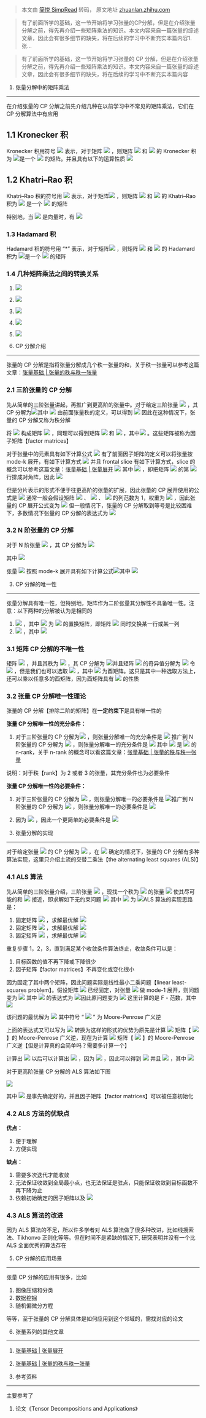 > 本文由 [简悦 SimpRead](http://ksria.com/simpread/) 转码， 原文地址 [zhuanlan.zhihu.com](https://zhuanlan.zhihu.com/p/383058483)

> 有了前面所学的基础，这一节开始将学习张量的CP分解，但是在介绍张量分解之前，得先再介绍一些矩阵乘法的知识。本文内容来自一篇张量的综述文章，因此会有很多细节的缺失，将在后续的学习中不断充实本篇内容1. 张…

> 有了前面所学的基础，这一节开始将学习张量的 CP 分解，但是在介绍张量分解之前，得先再介绍一些矩阵乘法的知识。本文内容来自一篇张量的综述文章，因此会有很多细节的缺失，将在后续的学习中不断充实本篇内容

1. 张量分解中的矩阵乘法
-------------

在介绍张量的 CP 分解之前先介绍几种在以前学习中不常见的矩阵乘法，它们在 CP 分解算法中有应用

1.1 Kronecker 积
---------------

Kronecker 积用符号 ![](https://www.zhihu.com/equation?tex=%5Cotimes) 表示，对于矩阵 ![](https://www.zhihu.com/equation?tex=A+%5Cin+R%5E%7BI+%5Ctimes+J%7D+%2CB+%5Cin++R%5E%7BK+%5Ctimes+L%7D) ，则矩阵 ![](https://www.zhihu.com/equation?tex=A) 和 ![](https://www.zhihu.com/equation?tex=B) 的 Kronecker 积为 ![](https://www.zhihu.com/equation?tex=%5Cbegin%7Balign%2A%7D++A%5Cotimes+B%26%3D%5Cbegin%7Bbmatrix%7D+a_%7B11%7DB+%26+a_%7B12%7DB+%26+%5Ccdots+%26+a_%7B1J%7DB%5C%5C+a_%7B21%7DB+%26+a_%7B22%7DB+%26+%5Ccdots+%26+a_%7B2J%7DB%5C%5C+%5Cvdots++%26+%5Cvdots+%26+%5Cddots+%26+%5Cvdots%5C%5C+a_%7BI1%7DB+%26+a_%7BI2%7DB+%26+%5Ccdots+%26+a_%7BIJ%7DB%5C%5C+%5Cend%7Bbmatrix%7D%5C%5C+%26%3D+%5Ba_1+%5Cotimes+b_1+%5C+a_1++%5Cotimes++b_2+...+a_1++%5Cotimes++b_L+%C2%B7%C2%B7%C2%B7+a_J++%5Cotimes+b_%7BL%E2%88%921%7D+%5C++a_J+%E2%8A%97+b_L%5D+%5Cend%7Balign%2A%7D+%5C%5C)是一个 ![](https://www.zhihu.com/equation?tex=%28IK%29%5Ctimes+%28JL%29) 的矩阵。并且具有以下的运算性质 ![](https://www.zhihu.com/equation?tex=%5Cbegin%7Balign%2A%7D+%28B++%5Cotimes+C%29%5ET+%26%3D+B%5ET+%5Cotimes+C%5ET%5C%5C+%28B+%5Cotimes+C%29%5E%7B%E2%88%921%7D+%26%3D+B%5E%7B%E2%88%921%7D+%5Cotimes+C%5E%7B%E2%88%921%7D%5C%5C+%28B+%5Cotimes+C%29%28D+%5Cotimes+F%29+%26%3D+BD+%5Cotimes+CF%5C%5C+B+%5Cotimes+%28C+%5Cotimes+D%29+%26%3D+%28B+%5Cotimes+C%29+%5Cotimes+D%5C%5C+%5Cend%7Balign%2A%7D%5C%5C)

1.2 Khatri–Rao 积
----------------

Khatri–Rao 积的符号用 ![](https://www.zhihu.com/equation?tex=%5Codot) 表示，对于矩阵![](https://www.zhihu.com/equation?tex=A+%5Cin+R%5E%7BI+%5Ctimes+K%7D+%2CB+%5Cin++R%5E%7BJ+%5Ctimes+K%7D) ，则矩阵 ![](https://www.zhihu.com/equation?tex=A) 和 ![](https://www.zhihu.com/equation?tex=B) 的 Khatri–Rao 积为 ![](https://www.zhihu.com/equation?tex=A+%5Codot+B+%3D+%5B+a_1+%5Cotimes+b_1+%5C+a_2+%5Cotimes+b_2+%C2%B7%C2%B7%C2%B7+a_K+%5Cotimes+b_K%5D%5C%5C) 是一个 ![](https://www.zhihu.com/equation?tex=%28IJ%29+%5Ctimes+K) 的矩阵

特别地，当 ![](https://www.zhihu.com/equation?tex=a%2Cb) 是向量时，有 ![](https://www.zhihu.com/equation?tex=a+%5Cotimes+b++%3D+a+%5Codot+b+%5C%5C)

### 1.3 Hadamard 积

Hadamard 积的符号用 “*” 表示，对于矩阵![](https://www.zhihu.com/equation?tex=A+%5Cin+R%5E%7BI+%5Ctimes+J%7D+%2CB+%5Cin++R%5E%7BI+%5Ctimes+J%7D) ，则矩阵 ![](https://www.zhihu.com/equation?tex=A) 和 ![](https://www.zhihu.com/equation?tex=B) 的 Hadamard 积为 ![](https://www.zhihu.com/equation?tex=A+%2A+B+%3D%5Cbegin%7Bbmatrix%7D+a_%7B11%7Db_%7B11%7D+%26+a_%7B12%7Db_%7B12%7D+%26+%5Ccdots+%26+a_%7B1J%7Db_%7B1J%7D%5C%5C+a_%7B21%7Da_%7B21%7D+%26+a_%7B22%7Da_%7B22%7D+%26+%5Ccdots+%26+a_%7B2J%7Da_%7B2J%7D%5C%5C+%5Cvdots++%26+%5Cvdots+%26+%5Cddots+%26+%5Cvdots%5C%5C+a_%7BI1%7Da_%7BI1%7D+%26+a_%7BI2%7Da_%7BI2%7D%26+%5Ccdots+%26+a_%7BIJ%7Da_%7BIJ%7D%5C%5C+%5Cend%7Bbmatrix%7D%5C%5C)是一个 ![](https://www.zhihu.com/equation?tex=I+%5Ctimes+J) 的矩阵

### 1.4 几种矩阵乘法之间的转换关系

1.  ![](https://www.zhihu.com/equation?tex=%28A+%5Cotimes+B%29%28C+%5Cotimes+D%29+%3D+AC+%5Cotimes+BD)
2.  ![](https://www.zhihu.com/equation?tex=%28A+%5Cotimes+B%29%5E%5Cdagger+%3D+A%5E%5Cdagger+%5Cotimes+B%5E%5Cdagger)
3.  ![](https://www.zhihu.com/equation?tex=A+%5Codot+B+%5Codot+C+%3D+%28A+%5Codot+B%29%5Codot++C+%3D+A+%5Codot%28B+%5Codot+C%29)
4.  ![](https://www.zhihu.com/equation?tex=%28A+%5Codot+B%29%5ET%28A+%5Codot+B%29+%3D+A%5ETA+%E2%88%97+B%5ETB)
5.  ![](https://www.zhihu.com/equation?tex=%28A+%5Codot+B%29%5E%5Cdagger+%3D+%28%28A%5ETA%29+%E2%88%97+%28B%5ETB%29%29%5E%5Cdagger%28A+%5Codot+B%29%5ET)

2. CP 分解介绍
----------

张量的 CP 分解是指将张量分解成几个秩一张量的和，关于秩一张量可以参考这篇文章：[张量基础 | 张量的秩与秩一张量](https://zhuanlan.zhihu.com/p/382219345)

### 2.1 三阶张量的 CP 分解

先从简单的三阶张量讲起，再推广到更高阶的张量中。对于给定三阶张量 ![](https://www.zhihu.com/equation?tex=%5Cmathcal+X+%5Cin+R%5E%7BI+%5Ctimes+J+%5Ctimes+K%7D) ，其 CP 分解为![](https://www.zhihu.com/equation?tex=%5Cmathcal+X+%3D+%5Csum_%7Bi%3D1%7D%5E%7BR%7D%7B+a_r+%5Ccirc+b_r+%5Ccirc+c_r%7D%5C%5C)其中 ![](https://www.zhihu.com/equation?tex=a_i+%5Cin+R%5EI%2Cb_i+%5Cin+R%5EJ%2Cc_i+%5Cin+R%5EK%2Ci%3D1%2C...%2CR%5C%5C) 由前面张量秩的定义，可以得到 ![](https://www.zhihu.com/equation?tex=r%28%5Cmathcal+X%29+%3D+R%5C%5C) 因此在这种情况下，张量的 CP 分解又称为秩分解

将 ![](https://www.zhihu.com/equation?tex=a_i%2Ci%3D1%2C...%2CR) 构成矩阵 ![](https://www.zhihu.com/equation?tex=A%3D%5Ba_1%2C...%2Ca_R%5D+%5Cin+R%5E%7BI+%5Ctimes+R%7D) ，同理可以得到矩阵 ![](https://www.zhihu.com/equation?tex=B) 和 ![](https://www.zhihu.com/equation?tex=C) ，其中![](https://www.zhihu.com/equation?tex=B%3D%5Bb_1%2C...%2Cb_R%5D+%5Cin+R%5E%7BJ+%5Ctimes+R%7D%2CC%3D%5Bc_1%2C...%2Cc_R%5D+%5Cin+R%5E%7BK+%5Ctimes+R%7D) 。这些矩阵被称为因子矩阵【factor matrices】

对于张量中的元素具有如下计算公式 ![](https://www.zhihu.com/equation?tex=x_%7Bijk%7D%3D%5Csum_%7Br%3D1%7D%5E%7BR%7D%7Ba_%7Bir%7Db_%7Bjr%7Dc_%7Bkr%7D%7D%5C%5C) 有了前面因子矩阵的定义可以将张量按 mode-k 展开，有如下计算方式 ![](https://www.zhihu.com/equation?tex=%5Cmathcal+X_%7B%281%29%7D+%3D+A%28C%5Codot+B%29%5ET%2C+%5Cmathcal+X_%7B%282%29%7D+%3D+B%28C+++%5Codot+A%29%5ET%2C+%5Cmathcal+X_%7B%283%29%7D+%3D+C%28B+%5Codot+A%29%5ET%5C%5C) 并且 frontal slice 有如下计算方式，slice 的概念可以参考这篇文章：[张量基础 | 张量展开](https://zhuanlan.zhihu.com/p/381969542) ![](https://www.zhihu.com/equation?tex=%5Cmathcal+X_k+%3D+AD%5E%7B%28k%29%7D+B%5ET%5C%5C) 其中 ![](https://www.zhihu.com/equation?tex=D%5E%7B%28k%29%7D+%3D+diag%28c_k%3A%29+%2C+k+%3D+1%2C+.+.+.%2C+K) ，即把矩阵 ![](https://www.zhihu.com/equation?tex=C) 的第 ![](https://www.zhihu.com/equation?tex=k) 行排成对角阵，因此 ![](https://www.zhihu.com/equation?tex=D%5E%7B%28k%29%7D++%5Cin+R%5E%7BK+%5Ctimes+K%7D)

但是分片表示的形式不便于往更高阶的张量的扩展，因此张量的 CP 展开使用的公式是 ![](https://www.zhihu.com/equation?tex=%5Cmathcal+X+%3D+%5BA%2C+B%2C+C%5D+%3D%5Csum_%7Br%3D1%7D%5E%7BR%7D%7Ba_r+%5Ccirc+b_r+%5Ccirc+c_r%7D%5C%5C) 通常一般会假设矩阵 ![](https://www.zhihu.com/equation?tex=A) 、 ![](https://www.zhihu.com/equation?tex=B) 、 ![](https://www.zhihu.com/equation?tex=C) 的列范数为 1，权重为 ![](https://www.zhihu.com/equation?tex=%5Clambda+%5Cin+R%5ER) ，因此张量的 CP 展开公式变为 ![](https://www.zhihu.com/equation?tex=%5Cmathcal+X+%3D+%5B%5Clambda%3BA%2C+B%2C+C%5D+%3D%5Csum_%7Br%3D1%7D%5E%7BR%7D%5Clambda_r%7Ba_r+%5Ccirc+b_r+%5Ccirc+c_r%7D%5C%5C) 但一般情况下，张量的 CP 分解取到等号是比较困难下，多数情况下张量的 CP 分解的表达式为 ![](https://www.zhihu.com/equation?tex=%5Cmathcal+X+%5Csimeq+%5Csum_%7Bi%3D1%7D%5E%7BR%7D%5Clambda_r%7B+a_r+%5Ccirc+b_r+%5Ccirc+c_r%7D%5C%5C)

### 3.2 N 阶张量的 CP 分解

对于 N 阶张量 ![](https://www.zhihu.com/equation?tex=%5Cmathcal+X+%5Cin+R%5E%7BI_1+%5Ctimes+...+%5Ctimes+I_N%7D) ，其 CP 分解为 ![](https://www.zhihu.com/equation?tex=%5Cmathcal+X+%3D%5B%CE%BB+%3BA%5E%7B%281%29%7D%2C+A%5E%7B%282%29%7D%2C...%2C+A%5E%7B%28N%29%7D%5D+%3D%5Csum_%7Br%3D1%7D%5E%7BR%7D%7B%5Clambda_r+a%5E%7B%281%29%7D%5Ccirc+a%5E%7B%282%29%7D+%5Ccirc%C2%B7%C2%B7%C2%B7++%5Ccirc+a%5E%7B%28N%29%7D%7D%5C%5C+)

其中 ![](https://www.zhihu.com/equation?tex=%5Clambda+%5Cin+R%5ER%2CA%5E%7B%28n%29%7D+%5Cin+R%5E%7BI_n+%5Ctimes+R%7D)

张量 ![](https://www.zhihu.com/equation?tex=%5Cmathcal+X) 按照 mode-k 展开具有如下计算公式![](https://www.zhihu.com/equation?tex=%5Cmathcal+X_%7B%28n%29%7D+%3DA%5E%7B%28n%29%7D%5CLambda%28A%5E%7B%28N%29%7D++%5Codot%C2%B7%C2%B7%C2%B7%5Codot+A%5E%7B%28n%2B1%29%7D+++A%5E%7B%28n%E2%88%921%29%7D++%5Codot%C2%B7%C2%B7%C2%B7+%5Codot+A%5E%7B%281%29%7D%29%5ET%5C%5C++)其中 ![](https://www.zhihu.com/equation?tex=%5CLambda+%3D+diag%28%5Clambda%29)

3. CP 分解的唯一性
------------

张量分解具有唯一性，但特别地，矩阵作为二阶张量其分解性不具备唯一性。注意：以下两种的分解被认为是相同的

1.  ![](https://www.zhihu.com/equation?tex=%5Cmathcal+X+%3D+%5BA%2CB%2CC%5D%3D%5BA%5CPi%2CB%5CPi%2CC+%5CPi%5D) ，其中 ![](https://www.zhihu.com/equation?tex=%5CPi) 为 ![](https://www.zhihu.com/equation?tex=R+%5Ctimes+R) 的置换矩阵，即矩阵 ![](https://www.zhihu.com/equation?tex=A%2CB%2CC) 同时交换某一行或某一列
2.  ![](https://www.zhihu.com/equation?tex=%5Cmathcal+X+%3D+%5Csum_%7Br%3D1%7D%5E%7BR%7D%7B%28%5Calpha_r+a_r%29+%5Ccirc+%28%5Cbeta_rb_r%29+%5Ccirc+%28%5Cgamma_rc_r%29%7D++) ，其中 ![](https://www.zhihu.com/equation?tex=%5Calpha_r%5Cbeta_r%5Cgamma_r%3D1)

### 3.1 矩阵 CP 分解的不唯一性

矩阵 ![](https://www.zhihu.com/equation?tex=X+%5Cin+R%5E%7BI+%5Ctimes+J%7D) ，并且其秩为 ![](https://www.zhihu.com/equation?tex=R) ，其 CP 分解为 ![](https://www.zhihu.com/equation?tex=X+%3D+AB%5ET+%3D%5Csum_%7Br%3D1%7D%5E%7BR%7D%7Ba_r+%5Ccirc+b_r%7D%5C%5C)并且矩阵 ![](https://www.zhihu.com/equation?tex=X) 的奇异值分解为 ![](https://www.zhihu.com/equation?tex=X+%3D+U%5CSigma+V%5ET%5C%5C) 令 ![](https://www.zhihu.com/equation?tex=A%3DU%5CSigma%2CB%3DV) ，但是我们也可以选取 ![](https://www.zhihu.com/equation?tex=A%3DU%5CSigma+U%2CB%3DVU) ，其中 ![](https://www.zhihu.com/equation?tex=U) 为酉矩阵。这只是其中一种选取方法上，还可以乘以任意多的酉矩阵，因为酉矩阵具有 ![](https://www.zhihu.com/equation?tex=UU%5ET%3DE) 的性质

### 3.2 张量 CP 分解唯一性理论

张量的 CP 分解【排除二阶的矩阵】在**一定约束下**是具有唯一性的

**张量 CP 分解唯一性的充分条件：**

1.  对于三阶张量的 CP 分解为![](https://www.zhihu.com/equation?tex=%5Cmathcal+X+%3D+%5BA%2CB%2CC%5D) ，则张量分解唯一的充分条件是 ![](https://www.zhihu.com/equation?tex=n_A%2Bn_B%2Bn_C+%5Cgeq+2R%2B2%5C%5C) 推广到 N 阶张量的 CP 分解为 ![](https://www.zhihu.com/equation?tex=%5Cmathcal+X+%3D%5BA%5E%7B%281%29%7D%2C...%2CA%5E%7B%28N%29%7D%5D) ，则张量分解唯一的充分条件是 ![](https://www.zhihu.com/equation?tex=%5Csum_%7Bn%3D1%7D%5E%7BN%7D%7B+n_%7BA%5E%7B%28N%29%7D%7D%7D+%5Cgeq++2R+%2B+%28N+%E2%88%92+1%29%5C%5C) 其中 ![](https://www.zhihu.com/equation?tex=n_%7BA%5E%7B%28N%29%7D%7D) 是 ![](https://www.zhihu.com/equation?tex=A%5E%7B%28N%29%7D) 的 n-rank，关于 n-rank 的概念可以看这篇文章：[张量基础 | 张量的秩与秩一张量](https://zhuanlan.zhihu.com/p/382219345)

说明：对于秩【rank】为 2 或者 3 的张量，其充分条件也为必要条件

**张量 CP 分解唯一性的必要条件：**

1.  对于三阶张量的 CP 分解为 ![](https://www.zhihu.com/equation?tex=%5Cmathcal+X+%3D+%5BA%2CB%2CC%5D) ，则张量分解唯一的必要条件是 ![](https://www.zhihu.com/equation?tex=%5Cmin%5C%7B+rank%28A%5Codot+B%29%2Crank%28A%5Codot+C%29%2Crank%28B+%5Codot+C%29+%5C%7D+%3D+R%5C%5C)推广到 N 阶张量的 CP 分解为 ![](https://www.zhihu.com/equation?tex=%5Cmathcal+X+%3D%5BA%5E%7B%281%29%7D%2C...%2CA%5E%7B%28N%29%7D%5D) ，则张量分解唯一的必要条件是 ![](https://www.zhihu.com/equation?tex=%5Cmin_%7Bn%3D1%2C...%2CN%7D+rank%28A%5E%7B%281%29%7D%5Codot+...+%5Codot+A%5E%7Bn-1%7D++%5Codot+A%5E%7Bn%2B1%7D+%5Codot+...%5Codot+A%5E%7B%28N%29%7D%29++%3D+R%5C%5C)
2.  因为 ![](https://www.zhihu.com/equation?tex=rank%28A%5Ccirc+B%29+%E2%89%A4+rank%28A+%5Cotimes+B%29+%E2%89%A4+rank%28A%29+%C2%B7+rank%28B%29) ，因此一个更简单的必要条件是 ![](https://www.zhihu.com/equation?tex=%5Cmin_%7Bn%3D1%2C...%2CN%7D+%28%5Cprod_%7Bm%3D1%5C%5Cm%5Cne+n%7D%5E%7BN%7D+rank+%28A%5E%7B%28m%29%7D%29%29+%5Cgeq+R%5C%5C)

4. 张量分解的实现
----------

对于给定张量 ![](https://www.zhihu.com/equation?tex=%5Cmathcal+X) 的 CP 分解为 ![](https://www.zhihu.com/equation?tex=%5Csum_%7Br%3D1%7D%5E%7BR%7D%7B+a%5E%7B%281%29%7D%5Ccirc+a%5E%7B%282%29%7D%5Ccirc%C2%B7%C2%B7%C2%B7++%5Ccirc+a%5E%7B%28N%29%7D%7D) ，在 ![](https://www.zhihu.com/equation?tex=R) 确定的情况下，张量的 CP 分解有多种算法实现，这里只介绍主流的交替二乘法【the alternating least squares (ALS)】

### 4.1 ALS 算法

先从简单的三阶张量介绍，三阶张量 ![](https://www.zhihu.com/equation?tex=%5Cmathcal+X+%5Cin+R%5E%7BI+%5Ctimes+J+%5Ctimes+K%7D) ，现找一个秩为 ![](https://www.zhihu.com/equation?tex=R) 的张量 ![](https://www.zhihu.com/equation?tex=%5Chat+%7B%5Cmathcal+X%7D) 使其尽可能的和 ![](https://www.zhihu.com/equation?tex=%5Cmathcal+X) 接近，即求解如下无约束问题 ![](https://www.zhihu.com/equation?tex=%5Cmin+_%7B%5Chat%7B%5Cmathcal+X%7D%7D+%5C%7C%5Cmathcal++X+-+%5Chat%7B%5Cmathcal+X%7D%5C%7C%5C%5C) 其中 ![](https://www.zhihu.com/equation?tex=%5Chat%7B%5Cmathcal+X%7D) 为 ![](https://www.zhihu.com/equation?tex=%5Chat+%7B%5Cmathcal+X%7D%3D+%5Csum_%7Br%3D1%7D%5E%7BR%7D%7B%5Clambda_r+a_r+%5Ccirc+b_r+%5Ccirc+c_r%7D+%3D+%5B%5Clambda%3B+A%2C+B%2C+C%5D%5C%5C)ALS 算法的实现思路是：

1.  固定矩阵 ![](https://www.zhihu.com/equation?tex=B%2CC) ，求解最优解 ![](https://www.zhihu.com/equation?tex=A)
2.  固定矩阵 ![](https://www.zhihu.com/equation?tex=A%2CC) ，求解最优解 ![](https://www.zhihu.com/equation?tex=B)
3.  固定矩阵 ![](https://www.zhihu.com/equation?tex=A%2CB) ，求解最优解 ![](https://www.zhihu.com/equation?tex=C)

重复步骤 1，2，3，直到满足某个收敛条件算法终止，收敛条件可以是：

1.  目标函数的值不再下降或下降很少
2.  因子矩阵【factor matrices】不再变化或变化很小

因为固定了其中两个矩阵，因此问题实际是线性最小二乘问题【linear least-squares problem】。假设矩阵 ![](https://www.zhihu.com/equation?tex=B%2CC) 已经固定，对张量 ![](https://www.zhihu.com/equation?tex=%5Cmathcal+X%2C%5Cmathcal+%7B%5Chat+X%7D) 做 mode-1 展开，则问题变为 ![](https://www.zhihu.com/equation?tex=%5Cmin+_%7B%5Chat%7B%5Cmathcal+X%7D%7D+%5C%7C%5Cmathcal++X_%7B%281%29%7D+-+%5Chat%7B%5Cmathcal+X_%7B%281%29%7D%7D%5C%7C%5C%5C) 其中 ![](https://www.zhihu.com/equation?tex=%5Chat%7B%5Cmathcal+X_%7B%281%29%7D%7D) 的表达式为 ![](https://www.zhihu.com/equation?tex=%5Chat%7B%5Cmathcal+X_%7B%281%29%7D%7D+%3D+A%28C+%5Codot+B%29%5ET%5C%5C)因此原问题变为 ![](https://www.zhihu.com/equation?tex=%5Cmin+_%7B%5Chat+A%7D+%5C%7C%5Cmathcal++X_%7B%281%29%7D+-+%5Chat+A%28C+%5Codot+B%29%5ET%5C%7C_F%5C%5C) 这里计算的是 F - 范数，其中 ![](https://www.zhihu.com/equation?tex=%5Chat+A+%3D+A.diag%28%5Clambda%29)

该问题的最优解为 ![](https://www.zhihu.com/equation?tex=%5Chat+A+%3D+%5Cmathcal+X_%7B%281%29%7D%5B%28C+%5Codot+B%29%5ET%5D%5E%7B%5Cdagger%7D%5C%5C) 其中符号 “ ![](https://www.zhihu.com/equation?tex=%5Cdagger) ” 为 Moore-Penrose 广义逆

上面的表达式又可以写为 ![](https://www.zhihu.com/equation?tex=%5Chat+A+%3D+%5Cmathcal+X_%7B%281%29%7D%28C+%5Codot+B%29%28C%5ETC+%2A+B%5ETB%29%5E%5Cdagger%5C%5C) 转换为这样的形式的优势为原先是计算 ![](https://www.zhihu.com/equation?tex=R+%5Ctimes+JK) 矩阵【 ![](https://www.zhihu.com/equation?tex=%28C+%5Codot+B%29%5ET) 】的 Moore-Penrose 广义逆，现在为计算 ![](https://www.zhihu.com/equation?tex=R+%5Ctimes+R) 矩阵【 ![](https://www.zhihu.com/equation?tex=C%5ETC+%2A+B%5ETB) 】的 Moore-Penrose 广义逆【但是计算真的会简单吗？需要多计算一个】

计算出 ![](https://www.zhihu.com/equation?tex=%5Chat+A) 以后可以计算出 ![](https://www.zhihu.com/equation?tex=A) ，因为 ![](https://www.zhihu.com/equation?tex=%5Chat+A+%3D+A.diag%28%5Clambda%29) ，因此可以得到 ![](https://www.zhihu.com/equation?tex=a_r%3D%5Chat+a_r+%2F+%5Clambda_r%5C%5C) 并且 ![](https://www.zhihu.com/equation?tex=%5Clambda+_r+%3D%5C%7C%5Chat+a_r%5C%7C) ，其中 ![](https://www.zhihu.com/equation?tex=r%3D1%2C...%2CR)

对于更高阶张量 CP 分解的 ALS 算法如下图

![](https://pic1.zhimg.com/v2-8c6b809b663ce241691e6a1a77444928_r.jpg)

其中 ![](https://www.zhihu.com/equation?tex=R) 是事先确定好的，并且因子矩阵【factor matrices】可以被任意初始化

### 4.2 ALS 方法的优缺点

**优点：**

1.  便于理解
2.  方便实现

**缺点：**

1.  需要多次迭代才能收敛
2.  无法保证收敛到全局最小点，也无法保证是驻点，只能保证收敛到目标函数不再下降为止
3.  依赖初始确定的因子矩阵以及 ![](https://www.zhihu.com/equation?tex=R)

### 4.3 ALS 算法的改进

因为 ALS 算法的不足，所以许多学者对 ALS 算法做了很多种改进，比如线搜索法、Tikhonvo 正则化等等。但在时间不是紧缺的情况下, 研究表明并没有一个比 ALS 全面优秀的算法存在

5. CP 分解的应用场景
-------------

张量 CP 分解的应用有很多，比如

1.  图像压缩和分类
2.  数据挖掘
3.  随机偏微分方程

等等，至于张量的 CP 分解具体是如何应用到这个邻域的，需找对应的论文

6. 张量系列的其他文章
------------

1.  [张量基础 | 张量展开](https://zhuanlan.zhihu.com/p/381969542)
2.  [张量基础 | 张量的秩与秩一张量](https://zhuanlan.zhihu.com/p/382219345)

7. 参考资料
-------

主要参考了

1.  论文《Tensor Decompositions and Applications》